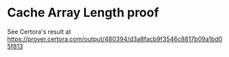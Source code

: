 # Cache Array Length proof

See Certora's result at https://prover.certora.com/output/480394/d3a8facb9f3546c8817b09a1bd05f813